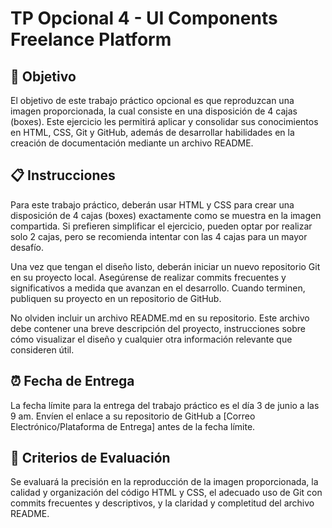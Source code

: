 # TP Opcional 4 - UI Components Freelance Platform

## 🎯 Objetivo

El objetivo de este trabajo práctico opcional es que reproduzcan una imagen proporcionada, la cual consiste en una disposición de 4 cajas (boxes). Este ejercicio les permitirá aplicar y consolidar sus conocimientos en HTML, CSS, Git y GitHub, además de desarrollar habilidades en la creación de documentación mediante un archivo README.

## 📋 Instrucciones

Para este trabajo práctico, deberán usar HTML y CSS para crear una disposición de 4 cajas (boxes) exactamente como se muestra en la imagen compartida. Si prefieren simplificar el ejercicio, pueden optar por realizar solo 2 cajas, pero se recomienda intentar con las 4 cajas para un mayor desafío.

Una vez que tengan el diseño listo, deberán iniciar un nuevo repositorio Git en su proyecto local. Asegúrense de realizar commits frecuentes y significativos a medida que avanzan en el desarrollo. Cuando terminen, publiquen su proyecto en un repositorio de GitHub.

No olviden incluir un archivo README.md en su repositorio. Este archivo debe contener una breve descripción del proyecto, instrucciones sobre cómo visualizar el diseño y cualquier otra información relevante que consideren útil.

## ⏰ Fecha de Entrega

La fecha límite para la entrega del trabajo práctico es el día 3 de junio a las 9 am. Envíen el enlace a su repositorio de GitHub a [Correo Electrónico/Plataforma de Entrega] antes de la fecha límite.

## 📝 Criterios de Evaluación

Se evaluará la precisión en la reproducción de la imagen proporcionada, la calidad y organización del código HTML y CSS, el adecuado uso de Git con commits frecuentes y descriptivos, y la claridad y completitud del archivo README.
